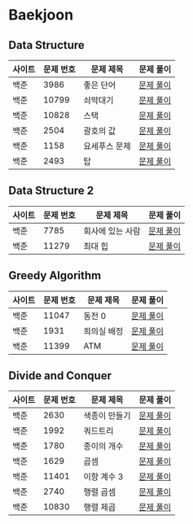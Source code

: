 # Baekjoon
## Data Structure
|사이트| 문제 번호 | 문제 제목  | 문제 풀이                                            |
|---|-------|--------|--------------------------------------------------|
|백준| 3986  | 좋은 단어  | [문제 풀이](/src/data_structure/baekjoon_3986.java)  |
|백준| 10799 | 쇠막대기   | [문제 풀이](/src/data_structure/baekjoon_10799.java) |
|백준| 10828 | 스택     | [문제 풀이](/src/data_structure/baekjoon_10828.java) |
|백준| 2504  | 괄호의 값  | [문제 풀이](/src/data_structure/baekjoon_2504.java)  |
|백준| 1158  | 요세푸스 문제 | [문제 풀이](/src/data_structure/baekjoon_1158.java)  |
|백준| 2493  | 탑      | [문제 풀이](/src/data_structure/baekjoon_2493.java)  |

## Data Structure 2
|사이트| 문제 번호 | 문제 제목    | 문제 풀이                                              |
|---|-------|----------|----------------------------------------------------|
|백준| 7785  | 회사에 있는 사람 | [문제 풀이](/src/data_structure_2/baekjoon_7785.java)  |
|백준| 11279 | 최대 힙     | [문제 풀이](/src/data_structure_2/baekjoon_11279.java) |

## Greedy Algorithm
|사이트| 문제 번호 | 문제 제목 | 문제 풀이                                    |
|---|-------|-------|------------------------------------------|
|백준| 11047 | 동전 0  | [문제 풀이](/src/greedy/baekjoon_11047.java) |
|백준| 1931  | 희의실 배정 | [문제 풀이](/src/greedy/baekjoon_1931.java)  |
|백준| 11399 | ATM   | [문제 풀이](/src/greedy/baekjoon_11399.java) |

## Divide and Conquer
|사이트| 문제 번호 | 문제 제목  | 문제 풀이                                                |
|---|-------|--------|------------------------------------------------------|
|백준| 2630  | 색종이 만들기 | [문제 풀이](/src/divide_and_conquer/baekjoon_2630.java)  |
|백준| 1992  | 쿼드트리   | [문제 풀이](/src/divide_and_conquer/baekjoon_1992.java)  |
|백준| 1780  | 종이의 개수 | [문제 풀이](/src/divide_and_conquer/baekjoon_1780.java)  |
|백준| 1629  | 곱셈     | [문제 풀이](/src/divide_and_conquer/baekjoon_1629.java)  |
|백준| 11401 | 이항 계수 3 | [문제 풀이](/src/divide_and_conquer/baekjoon_11401.java) |
|백준| 2740  | 행렬 곱셈  | [문제 풀이](/src/divide_and_conquer/baekjoon_2740.java)  |
|백준| 10830 | 행렬 제곱  | [문제 풀이](/src/divide_and_conquer/baekjoon_10830.java) |